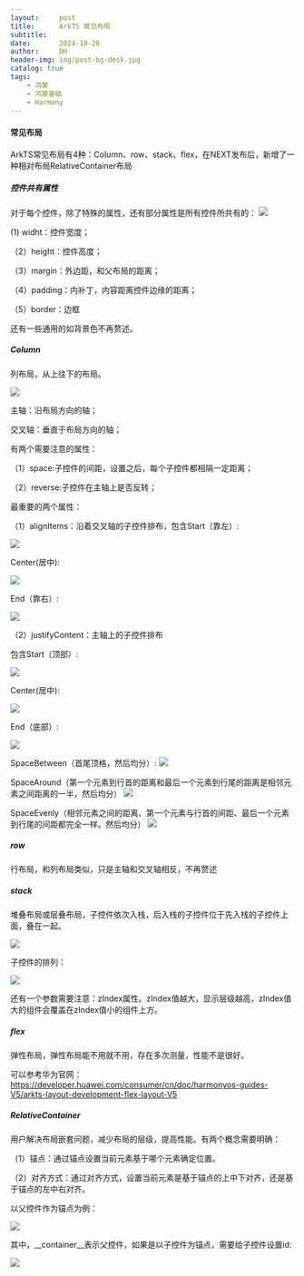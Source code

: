 ```yaml
---
layout:     post
title:      ArkTS 常见布局
subtitle:   
date:       2024-10-28
author:     DH
header-img: img/post-bg-desk.jpg
catalog: true
tags:
    - 鸿蒙
    - 鸿蒙基础
    - Harmony
---
```

#### 常见布局
ArkTS常见布局有4种：Column、row、stack、flex，在NEXT发布后，新增了一种相对布局RelativeContainer布局

##### 控件共有属性
对于每个控件，除了特殊的属性，还有部分属性是所有控件所共有的：
![](https://camo.githubusercontent.com/7a7fb637e6c538242715707c9593e7e941d7122ebeec6f7c11d90cceec5c27de/68747470733a2f2f692d626c6f672e6373646e696d672e636e2f6469726563742f37643166303939376136333834393830386334616163333232316364376264392e706e67)

(1) widht：控件宽度；

（2）height：控件高度；

（3）margin：外边距，和父布局的距离；

（4）padding：内补丁，内容距离控件边缘的距离；

（5）border：边框

还有一些通用的如背景色不再赘述。


#####  Column 

列布局，从上往下的布局。

![](https://camo.githubusercontent.com/9caf588b10b938706db80b36a04284121ee384fcf58877c19b19cc397650d66a/68747470733a2f2f692d626c6f672e6373646e696d672e636e2f6469726563742f35396562613737393233666234323133626130313332653138653333353235342e706e67)

主轴：沿布局方向的轴；

交叉轴：垂直于布局方向的轴；

有两个需要注意的属性：

（1）space:子控件的间距，设置之后，每个子控件都相隔一定距离；

（2）reverse:子控件在主轴上是否反转；

最重要的两个属性：

（1）alignItems：沿着交叉轴的子控件排布，包含Start（靠左）:

![](https://camo.githubusercontent.com/70b6582af76eefe1ffbb90fc3212377a4f01f88d0186dab84b413a42153f284c/68747470733a2f2f692d626c6f672e6373646e696d672e636e2f6469726563742f61363765323135373161636134636633623639316531663432646561653665612e706e67
)

Center(居中):

![](https://camo.githubusercontent.com/9327dff2beb7b7bf0da5ff4ea5a88993627b1434351fe48a223b40f5d9578b69/68747470733a2f2f692d626c6f672e6373646e696d672e636e2f6469726563742f66333636363536393839333234366566383837346461363838643666333332632e706e67)

End（靠右）:

![](https://camo.githubusercontent.com/8216f4a20f8da1c24eafef4fdf710faf6a8b0e7c35ad1eafbed301af20794c3c/68747470733a2f2f692d626c6f672e6373646e696d672e636e2f6469726563742f66326337663637646337316634376432393435303565626266393434653262372e706e67
)

（2）justifyContent：主轴上的子控件排布

包含Start（顶部）:

![](https://camo.githubusercontent.com/7dbbbb55864db217cb8c8513d8eb469fdcc90bb52eccd70cd227db082c9ea621/68747470733a2f2f692d626c6f672e6373646e696d672e636e2f6469726563742f34663562653536346332343034336465383161373534343366633233306538342e706e67)

Center(居中):

![](https://camo.githubusercontent.com/c9781250933f334279fc5de38c3d163b11f761ffd1fa91123bdd246cb39e938a/68747470733a2f2f692d626c6f672e6373646e696d672e636e2f6469726563742f61343363323933313861623834663431626436356261323064636464353934632e706e67)

End（底部）:

![](https://camo.githubusercontent.com/6403ffe8fbf57ec970be1df30e8b8cf0fa4137b6b721ece269b8643ddcb7bc35/68747470733a2f2f692d626c6f672e6373646e696d672e636e2f6469726563742f30373633323232313266383334313131613430653836633433303166386630642e706e67)

SpaceBetween（首尾顶格，然后均分）:
![](https://camo.githubusercontent.com/a94d3f0374cd0b217969752443cab734131cc9052e697dab65c6a31dc0a415eb/68747470733a2f2f692d626c6f672e6373646e696d672e636e2f6469726563742f32653361366461646339363734643464613533323036303830663138333935652e706e67)

SpaceAround（第一个元素到行首的距离和最后一个元素到行尾的距离是相邻元素之间距离的一半，然后均分）
![](https://camo.githubusercontent.com/b6ee894b6844c4bda04f3d00580d8a5a347772db854b233a869c24782dc14e35/68747470733a2f2f692d626c6f672e6373646e696d672e636e2f6469726563742f63633464643737393132313334303663616436323164626430333731323464612e706e67)

SpaceEvenly（相邻元素之间的距离、第一个元素与行首的间距、最后一个元素到行尾的间距都完全一样。然后均分）
![](https://camo.githubusercontent.com/a0f51ee56382383f569635d2ee8f4a85c0183fa19233f0d984f6b396ad54ee71/68747470733a2f2f692d626c6f672e6373646e696d672e636e2f6469726563742f61376165333531366662303434623434383035663132383266663565303361632e706e67)

#####  row

行布局，和列布局类似，只是主轴和交叉轴相反，不再赘述

#####  stack

堆叠布局或层叠布局，子控件依次入栈，后入栈的子控件位于先入栈的子控件上面，叠在一起。

![](https://i-blog.csdnimg.cn/direct/eef787dee90046e5976a8fb206a04838.png)

子控件的排列：

![](https://i-blog.csdnimg.cn/direct/058f041286cc487fab425d41b1e2e509.png)

还有一个参数需要注意：zIndex属性。zIndex值越大，显示层级越高，zIndex值大的组件会覆盖在zIndex值小的组件上方。

#####  flex

弹性布局，弹性布局能不用就不用，存在多次测量，性能不是很好。

可以参考华为官网：https://developer.huawei.com/consumer/cn/doc/harmonyos-guides-V5/arkts-layout-development-flex-layout-V5

#####  RelativeContainer

用户解决布局嵌套问题，减少布局的层级，提高性能。有两个概念需要明确：

（1）锚点：通过锚点设置当前元素基于哪个元素确定位置。

（2）对齐方式：通过对齐方式，设置当前元素是基于锚点的上中下对齐，还是基于锚点的左中右对齐。

以父控件作为锚点为例：

![](      https://camo.githubusercontent.com/58a4a4a14c341d4278fb9f0a159eefaf159ed8bccc1f65e75b08df61f9844e81/68747470733a2f2f692d626c6f672e6373646e696d672e636e2f6469726563742f35396563383539376461396334316235386539346338346130613065623035382e706e67
)

其中，__container__表示父控件，如果是以子控件为锚点，需要给子控件设置id:

![](https://camo.githubusercontent.com/5a57b6473b53ae750a24f9769030805dd5b1f65ce8511ab88e8cc0e3a95a6da6/68747470733a2f2f692d626c6f672e6373646e696d672e636e2f6469726563742f62646266353837303963373734386335396437373162323139393031373031392e706e67)
